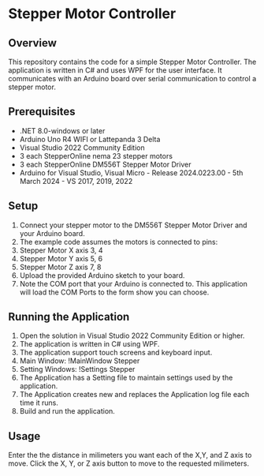 # Stepper Motor Controller

## Overview
This repository contains the code for a simple Stepper Motor Controller. The application is written in C# and uses WPF for the user interface. It communicates with an Arduino board over serial communication to control a stepper motor.

## Prerequisites
- .NET 8.0-windows or later
- Arduino Uno R4 WIFI or Lattepanda 3 Delta
- Visual Studio 2022 Community Edition
- 3 each StepperOnline nema 23 stepper motors
- 3 each StepperOnline DM556T Stepper Motor Driver
- Arduino for Visual Studio, Visual Micro - Release 2024.0223.00 - 5th March 2024 - VS 2017, 2019, 2022

## Setup
1. Connect your stepper motor to the DM556T Stepper Motor Driver and your Arduino board.
2. The example code assumes the motors is connected to pins:
3. Stepper Motor X axis 3, 4
4. Stepper Motor Y axis 5, 6
5. Stepper Motor Z axis 7, 8
6. Upload the provided Arduino sketch to your board.
7. Note the COM port that your Arduino is connected to. This application will load the COM Ports to the form show you can choose.

## Running the Application
1. Open the solution in Visual Studio 2022 Community Edition or higher.
2. The application is written in C# using WPF.
3. The application support touch screens and keyboard input.
4. Main Window:
!MainWindow Stepper
5. Setting Windows:
!Settings Stepper
6. The Application has a Setting file to maintain settings used by the application.
7. The Application creates new and replaces the Application log file each time it runs.
8. Build and run the application.

## Usage
Enter the the distance in milimeters you want each of the X,Y, and Z axis to move. Click the X, Y, or Z axis button to move to the requested milimeters.
